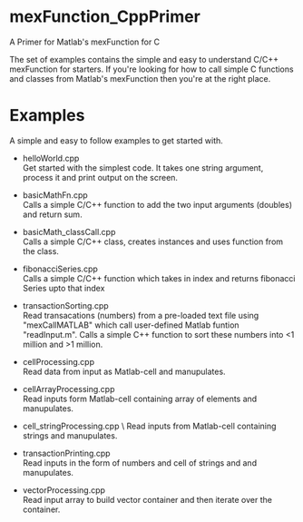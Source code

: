 # mexFunction_CppPrimer

A Primer for Matlab's mexFunction for C

The set of examples contains the simple and easy to understand C/C++ mexFunction for starters.
If you're looking for how to call simple C functions and classes from Matlab's mexFunction then you're at the right place.

# Examples 
A simple and easy to follow examples to get started with.

* helloWorld.cpp \
Get started with the simplest code. It takes one string argument, process it and print output on the screen. 

* basicMathFn.cpp \
Calls a simple C/C++ function to add the two input arguments (doubles) and return sum. 

* basicMath_classCall.cpp \
Calls a simple C/C++ class, creates instances and uses function from the class. 

* fibonacciSeries.cpp \
Calls a simple C/C++ function which takes in index and returns fibonacci Series upto that index

* transactionSorting.cpp \
Read transacations (numbers) from a pre-loaded text file using "mexCallMATLAB" which call user-defined Matlab 
funtion "readInput.m". Calls a simple C++ function to sort these numbers into <1 million and >1 million. 

* cellProcessing.cpp \
Read data from input as Matlab-cell and manupulates.

* cellArrayProcessing.cpp \
Read inputs form Matlab-cell containing array of elements and manupulates. 

* cell_stringProcessing.cpp \ 
Read inputs from Matlab-cell containing strings and manupulates.

* transactionPrinting.cpp \
Read inputs in the form of numbers and cell of strings and and manupulates. 

* vectorProcessing.cpp \
Read input array to build vector container and then iterate over the container.